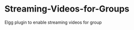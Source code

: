 Streaming-Videos-for-Groups
===========================

Elgg plugin to enable streaming videos for group
